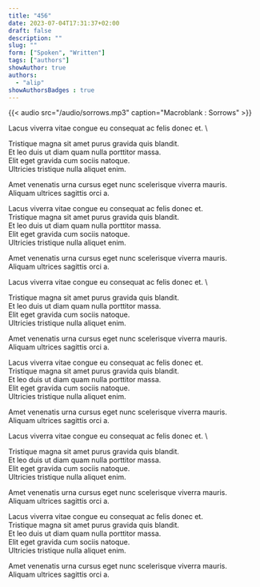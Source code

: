 ```yaml
---
title: "456"
date: 2023-07-04T17:31:37+02:00
draft: false
description: ""
slug: ""
form: ["Spoken", "Written"]
tags: ["authors"]
showAuthor: true
authors:
  - "alip"
showAuthorsBadges : true
---
```


{{< audio src="/audio/sorrows.mp3" caption="Macroblank : Sorrows" >}}

Lacus viverra vitae congue eu consequat ac felis donec et. \

Tristique magna sit amet purus gravida quis blandit. \
Et leo duis ut diam quam nulla porttitor massa.\
Elit eget gravida cum sociis natoque.\
Ultricies tristique nulla aliquet enim.

Amet venenatis urna cursus eget nunc scelerisque viverra mauris. \
Aliquam ultrices sagittis orci a.

Lacus viverra vitae congue eu consequat ac felis donec et. \
Tristique magna sit amet purus gravida quis blandit. \
Et leo duis ut diam quam nulla porttitor massa.\
Elit eget gravida cum sociis natoque.\
Ultricies tristique nulla aliquet enim.


Amet venenatis urna cursus eget nunc scelerisque viverra mauris. \
Aliquam ultrices sagittis orci a.

Lacus viverra vitae congue eu consequat ac felis donec et. \

Tristique magna sit amet purus gravida quis blandit. \
Et leo duis ut diam quam nulla porttitor massa.\
Elit eget gravida cum sociis natoque.\
Ultricies tristique nulla aliquet enim.

Amet venenatis urna cursus eget nunc scelerisque viverra mauris. \
Aliquam ultrices sagittis orci a.

Lacus viverra vitae congue eu consequat ac felis donec et. \
Tristique magna sit amet purus gravida quis blandit. \
Et leo duis ut diam quam nulla porttitor massa.\
Elit eget gravida cum sociis natoque.\
Ultricies tristique nulla aliquet enim.


Amet venenatis urna cursus eget nunc scelerisque viverra mauris. \
Aliquam ultrices sagittis orci a.

Lacus viverra vitae congue eu consequat ac felis donec et. \

Tristique magna sit amet purus gravida quis blandit. \
Et leo duis ut diam quam nulla porttitor massa.\
Elit eget gravida cum sociis natoque.\
Ultricies tristique nulla aliquet enim.

Amet venenatis urna cursus eget nunc scelerisque viverra mauris. \
Aliquam ultrices sagittis orci a.

Lacus viverra vitae congue eu consequat ac felis donec et. \
Tristique magna sit amet purus gravida quis blandit. \
Et leo duis ut diam quam nulla porttitor massa.\
Elit eget gravida cum sociis natoque.\
Ultricies tristique nulla aliquet enim.


Amet venenatis urna cursus eget nunc scelerisque viverra mauris. \
Aliquam ultrices sagittis orci a.

